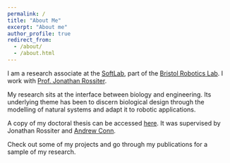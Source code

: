 ```yaml
---
permalink: /
title: "About Me"
excerpt: "About me"
author_profile: true
redirect_from: 
  - /about/
  - /about.html
---
```


I am a research associate at the [SoftLab](http://www.bristol.ac.uk/engineering/research/softlab/), part of the [Bristol Robotics Lab](http://brl.ac.uk). I work with [Prof. Jonathan Rossiter](http://www.bris.ac.uk/engineering/people/person/jonathan-m-rossiter/overview.html).

My research sits at the interface between biology and engineering. Its underlying theme has been to discern biological design through the modelling of natural systems and adapt it to robotic applications. 

A copy of my doctoral thesis can be accessed [here](https://research-information.bris.ac.uk/files/206707844/Final_Copy_2019_06_25_Digumarti_PhD_Redacted.pdf). It was supervised by Jonathan Rossiter and [Andrew Conn](http://www.bris.ac.uk/engineering/people/andrew-t-conn/index.html).

Check out some of my projects and go through my publications for a sample of my research.
